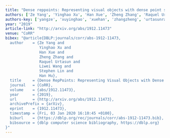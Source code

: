 ```yaml
---
title: "Dense reppoints: Representing visual objects with dense point sets"
authors: ['Ze Yang', 'Yinghao Xu', 'Han Xue', 'Zheng Zhang', 'Raquel Urtasun', 'Liwei Wang', 'Stephen Lin', 'Han Hu']
authors-key: ['yangze', 'xuyinghao', 'xuehan', 'zhangzheng', 'urtasunraquel', 'wangliwei', 'linstephen', 'huhan']
year: "2019"
article-link: "http://arxiv.org/abs/1912.11473"
venue: "CoRR"
bibex: "@article{DBLP:journals/corr/abs-1912-11473,
  author    = {Ze Yang and
               Yinghao Xu and
               Han Xue and
               Zheng Zhang and
               Raquel Urtasun and
               Liwei Wang and
               Stephen Lin and
               Han Hu},
  title     = {Dense RepPoints: Representing Visual Objects with Dense Point Sets},
  journal   = {CoRR},
  volume    = {abs/1912.11473},
  year      = {2019},
  url       = {http://arxiv.org/abs/1912.11473},
  archivePrefix = {arXiv},
  eprint    = {1912.11473},
  timestamp = {Fri, 03 Jan 2020 16:10:45 +0100},
  biburl    = {https://dblp.org/rec/journals/corr/abs-1912-11473.bib},
  bibsource = {dblp computer science bibliography, https://dblp.org}
}"
---
```

